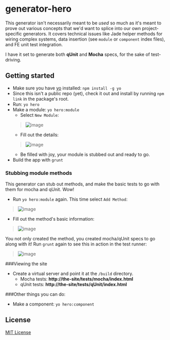 # generator-hero

This generator isn't necessarily meant to be *used* so much as it's meant to prove out various concepts that we'd want to splice into our own project-specific generators. It covers technical issues like Jade helper methods for wiring complex systems, data insertion (see `module` or `component` index files), and FE unit test integration.

I have it set to generate both **qUnit** and **Mocha** specs, for the sake of test-driving. 

## Getting started
- Make sure you have [yo](https://github.com/yeoman/yo) installed:
    `npm install -g yo`
- Since this isn't a public repo (yet), check it out and install by running `npm link` in the package's root.
- Run: `yo hero`
- Make a module: `yo hero:module`
	- Select `New Module`:
	> ![image](http://d.pr/i/HM6i.jpg) 
	- Fill out the details: 
	> ![image](http://d.pr/i/pKjc.jpg) 
	- Be filled with joy, your module is stubbed out and ready to go.
- Build the app with `grunt`

### Stubbing module methods

This generator can stub out methods, and make the basic tests to go with them for mocha and qUnit. Wow!

- Run `yo hero:module` again. This time select `Add Method`:
> ![image](http://d.pr/i/HtZY.jpg) 
- Fill out the method's basic information:
> ![image](http://d.pr/i/bblp.jpg)

You not only created the method, you created mocha/qUnit specs to go along with it! Run `grunt` again to see this in action in the test runner:
> ![image](http://d.pr/i/kp9V.jpg)

###Viewing the site

- Create a virtual server and point it at the `/build` directory.
	- Mocha tests: **http://the-site/tests/mocha/index.html**
	- qUnit tests: **http://the-site/tests/qUnit/index.html**


###Other things you can do:

- Make a component: `yo hero:component`


## License
[MIT License](http://en.wikipedia.org/wiki/MIT_License)
